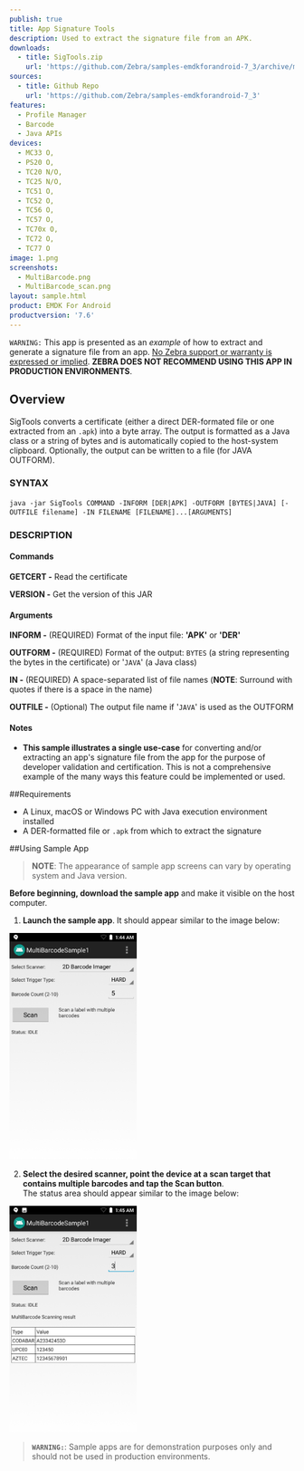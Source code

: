 ```yaml
---
publish: true
title: App Signature Tools
description: Used to extract the signature file from an APK.
downloads:
  - title: SigTools.zip
    url: 'https://github.com/Zebra/samples-emdkforandroid-7_3/archive/master.zip'
sources:
  - title: Github Repo
    url: 'https://github.com/Zebra/samples-emdkforandroid-7_3'
features:
  - Profile Manager
  - Barcode
  - Java APIs
devices:
  - MC33 O,
  - PS20 O,
  - TC20 N/O,
  - TC25 N/O,
  - TC51 O,
  - TC52 O,
  - TC56 O,
  - TC57 O,
  - TC70x O,
  - TC72 O,
  - TC77 O
image: 1.png
screenshots:
  - MultiBarcode.png
  - MultiBarcode_scan.png
layout: sample.html
product: EMDK For Android
productversion: '7.6'
---
```


`WARNING:` This app is presented as an *example* of how to extract and generate a signature file from an app. <u>No Zebra support or warranty is expressed or implied</u>. **ZEBRA DOES NOT RECOMMEND USING THIS APP IN PRODUCTION ENVIRONMENTS**.  

## Overview
SigTools converts a certificate (either a direct DER-formated file or one extracted from an `.apk`) into
a byte array. The output is formatted as a Java class or a string of bytes and is automatically copied to the host-system clipboard. Optionally, the output can be written to a file (for JAVA OUTFORM). 

### SYNTAX
    java -jar SigTools COMMAND -INFORM [DER|APK] -OUTFORM [BYTES|JAVA] [-OUTFILE filename] -IN FILENAME [FILENAME]...[ARGUMENTS]

### DESCRIPTION
#### Commands

**GETCERT -** Read the certificate

**VERSION -** Get the version of this JAR

#### Arguments

**INFORM -** (REQUIRED) Format of the input file: **'APK'** or **'DER'**

**OUTFORM -** (REQUIRED) Format of the output: `BYTES` (a string representing the bytes in the certificate) or '`JAVA`' (a Java class)

**IN -** (REQUIRED) A space-separated list of file names (**NOTE**: Surround with quotes if there is a space in the name) 

**OUTFILE -** (Optional) The output file name if '`JAVA`' is used as the OUTFORM 

#### Notes

* **This sample illustrates a single use-case** for converting and/or extracting an app's signature file from the app for the purpose of developer validation and certification. This is not a comprehensive example of the many ways this feature could be implemented or used. 

##Requirements
* A Linux, macOS or Windows PC with Java execution environment installed  
* A DER-formatted file or `.apk` from which to extract the signature

##Using Sample App

>**NOTE**: The appearance of sample app screens can vary by operating system and Java version. 

**Before beginning, download the sample app** and make it visible on the host computer. 

1. **Launch the sample app**. It should appear similar to the image below:
  <img alt="image" style="height:400px" src="MultiBarcode.png"/>
  
2. **Select the desired scanner, point the device at a scan target that contains multiple barcodes and tap the Scan button**.<br>The status area should appear similar to the image below:  

  <img alt="image" style="height:400px" src="MultiBarcode_scan.png"/>

> **`WARNING:`**: Sample apps are for demonstration purposes only and should not be used in production environments.
